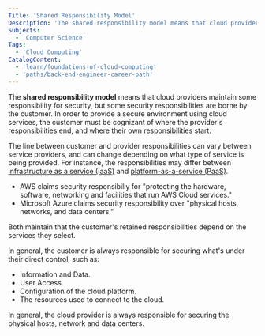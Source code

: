 ```yaml
---
Title: 'Shared Responsibility Model'
Description: 'The shared responsibility model means that cloud providers maintain some responsibility for security, but some security responsibilities are borne by the customer.'
Subjects:
  - 'Computer Science'
Tags:
  - 'Cloud Computing'
CatalogContent:
  - 'learn/foundations-of-cloud-computing'
  - 'paths/back-end-engineer-career-path'
---
```


The **shared responsibility model** means that cloud providers maintain some responsibility for security, but some security responsibilities are borne by the customer. In order to provide a secure environment using cloud services, the customer must be cognizant of where the provider's responsibilities end, and where their own responsibilities start.

The line between customer and provider responsibilities can vary between service providers, and can change depending on what type of service is being provided. For instance, the responsibilities may differ between [infrastructure as a service (IaaS)](https://www.codecademy.com/resources/docs/cloud-computing/iaas) and [platform-as-a-service (PaaS)](https://www.codecademy.com/resources/docs/cloud-computing/paas).

- AWS claims security responsibiliy for "protecting the hardware, software, networking and facilities that run AWS Cloud services."
- Microsoft Azure claims security responsibility over "physical hosts, networks, and data centers."

Both maintain that the customer's retained responsibilities depend on the services they select.

In general, the customer is always responsible for securing what's under their direct control, such as:

- Information and Data.
- User Access.
- Configuration of the cloud platform.
- The resources used to connect to the cloud.

In general, the cloud provider is always responsible for securing the physical hosts, network and data centers.
